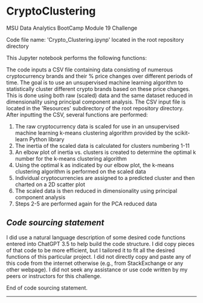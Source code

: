 # CryptoClustering
MSU Data Analytics BootCamp Module 19 Challenge

Code file name: 'Crypto_Clustering.ipynp' located in the root repository directory

This Jupyter notebook performs the following functions:

The code inputs a CSV file containing data consisting of numerous cryptocurrency brands and their % price changes over different periods of time. The goal is to use an unsupervised machine learning algorithm to statistically cluster different crypto brands based on these price changes. This is done using both raw (scaled) data and the same dataset reduced in dimensionality using principal component analysis. The CSV input file is located in the 'Resources' subdirectory of the root repository directory. After inputting the CSV, several functions are performed:

 1. The raw cryptocurrency data is scaled for use in an unsupervised machine learning k-means clustering algorithm provided by the scikit-learn Python library
 2. The inertia of the scaled data is calculated for clusters numbering 1-11
 3. An elbow plot of inertia vs. clusters is created to determine the optimal k number for the k-means clustering algorithm
 4. Using the optimal k as indicated by our elbow plot, the k-means clustering algorithm is performed on the scaled data
 5. Individual cryptocurrencies are assigned to a predicted cluster and then charted on a 2D scatter plot
 6. The scaled data is then reduced in dimensionality using principal component analysis
 7. Steps 2-5 are performed again for the PCA reduced data

*Code sourcing statement*
-----------------------

I did use a natural language description of some desired code functions entered into ChatGPT 3.5 to help build the code structure. I did copy pieces of that code to be more efficient, but I tailored it to fit all the desired functions of this particular project. I did not directly copy and paste any of this code from the internet otherwise (e.g., from StackExchange or any other webpage). I did not seek any assistance or use code written by my peers or instructors for this challenge.

End of code sourcing statement.

 ----------------------
